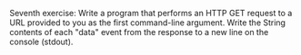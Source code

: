 Seventh exercise:
Write a program that performs an HTTP GET request to a URL provided to you as the first command-line argument. Write the String contents of each "data" event from the response to a new line on the console (stdout).
